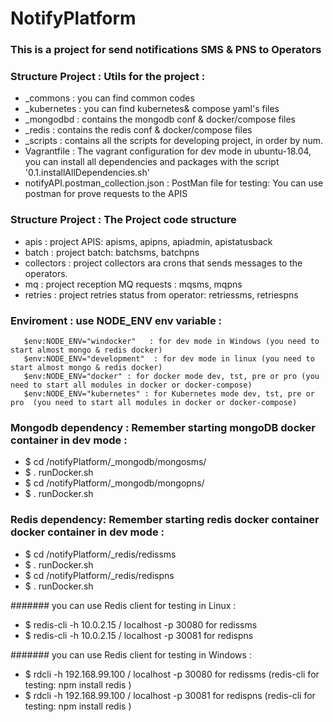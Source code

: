 # NotifyPlatform 
###  This is a project for send notifications SMS & PNS to Operators



### Structure Project : Utils for the project :
- _commons : you can find common codes
- _kubernetes : you can find kubernetes& compose yaml's files
- _mongodbd : contains the mongodb conf & docker/compose files
- _redis : contains the redis conf & docker/compose files
- _scripts : contains all the scripts for developing project, in order by num.
-  Vagrantfile : The vagrant configuration for dev mode in ubuntu-18.04, you can install all dependencies and packages with the script '0.1.installAllDependencies.sh'
-  notifyAPI.postman_collection.json : PostMan file for testing: You can use postman for prove requests to the APIS

### Structure Project : The Project code structure
-  apis : project APIS: apisms, apipns, apiadmin, apistatusback
-  batch : project batch: batchsms, batchpns
-  collectors : project collectors ara crons that sends messages to the operators.
-  mq : project reception MQ requests : mqsms, mqpns
-  retries : project retries status from operator: retriessms, retriespns

### Enviroment : use NODE_ENV env variable  : 
       $env:NODE_ENV="windocker"   : for dev mode in Windows (you need to start almost mongo & redis docker) 
       $env:NODE_ENV="development"  : for dev mode in linux (you need to start almost mongo & redis docker) 
       $env:NODE_ENV="docker" : for docker mode dev, tst, pre or pro (you need to start all modules in docker or docker-compose) 
       $env:NODE_ENV="kubernetes" : for Kubernetes mode dev, tst, pre or pro  (you need to start all modules in docker or docker-compose) 

### Mongodb dependency : Remember starting mongoDB docker container in dev mode  :
- $ cd /notifyPlatform/_mongodb/mongosms/
- $ . runDocker.sh
- $ cd /notifyPlatform/_mongodb/mongopns/
- $ . runDocker.sh



### Redis dependency: Remember starting redis docker container docker container in dev mode :
- $ cd /notifyPlatform/_redis/redissms
- $ . runDocker.sh
- $ cd /notifyPlatform/_redis/redispns
- $ . runDocker.sh


####### you can use Redis client for testing in Linux :
 - $ redis-cli -h 10.0.2.15 / localhost -p 30080  for redissms
 - $ redis-cli -h 10.0.2.15 / localhost -p 30081  for redispns 

####### you can use Redis client for testing in Windows :
  - $ rdcli -h 192.168.99.100 / localhost -p 30080  for redissms (redis-cli for testing: npm install redis )
  - $ rdcli -h 192.168.99.100 / localhost -p 30081  for redispns (redis-cli for testing: npm install redis ) 

